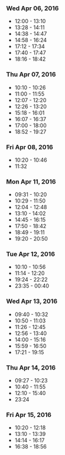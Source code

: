 ### Wed Apr 06, 2016

* 12:00 - 13:10 <Alvaro Cabrera>
* 13:28 - 14:11 <Alvaro Cabrera>
* 14:38 - 14:47 <Alvaro Cabrera>
* 14:58 - 16:24 <Alvaro Cabrera>
* 17:12 - 17:34 <Alvaro Cabrera>
* 17:40 - 17:47 <Alvaro Cabrera>
* 18:16 - 18:42 <Alvaro Cabrera>

### Thu Apr 07, 2016

* 10:10 - 10:26 <Alvaro Cabrera>
* 11:00 - 11:55 <Alvaro Cabrera>
* 12:07 - 12:20 <Alvaro Cabrera>
* 12:26 - 13:20 <Alvaro Cabrera>
* 15:18 - 16:01 <Alvaro Cabrera>
* 16:07 - 16:37 <Alvaro Cabrera>
* 17:00 - 18:00 <Alvaro Cabrera>
* 18:52 - 19:27 <Alvaro Cabrera>

### Fri Apr 08, 2016

* 10:20 - 10:46 <Alvaro Cabrera>
* 11:32         <Alvaro Cabrera>

### Mon Apr 11, 2016

* 09:31 - 10:20 <Alvaro Cabrera>
* 10:29 - 11:50 <Alvaro Cabrera>
* 12:04 - 12:48 <Alvaro Cabrera>
* 13:10 - 14:02 <Alvaro Cabrera>
* 14:45 - 16:15 <Alvaro Cabrera>
* 17:50 - 18:42 <Alvaro Cabrera>
* 18:49 - 19:11 <Alvaro Cabrera>
* 19:20 - 20:50 <Alvaro Cabrera>

### Tue Apr 12, 2016

* 10:10 - 10:56 <Alvaro Cabrera>
* 11:14 - 12:20 <Alvaro Cabrera>
* 19:24 - 22:22 <Alvaro Cabrera>
* 23:35 - 00:40 <Alvaro Cabrera>

### Wed Apr 13, 2016

* 09:40 - 10:32 <Alvaro Cabrera>
* 10:50 - 11:03 <Alvaro Cabrera>
* 11:26 - 12:45 <Alvaro Cabrera>
* 12:56 - 13:40 <Alvaro Cabrera>
* 14:00 - 15:16 <Alvaro Cabrera>
* 15:59 - 16:50 <Alvaro Cabrera>
* 17:21 - 19:15 <Alvaro Cabrera>

### Thu Apr 14, 2016

* 09:27 - 10:23 <Alvaro Cabrera>
* 10:40 - 11:55 <Alvaro Cabrera>
* 12:10 - 15:40 <Alvaro Cabrera>
* 23:24         <Alvaro Cabrera>

### Fri Apr 15, 2016

* 10:20 - 12:18 <Alvaro Cabrera>
* 13:10 - 13:39 <Alvaro Cabrera>
* 14:14 - 16:17 <Alvaro Cabrera>
* 16:38 - 18:56 <Alvaro Cabrera>
